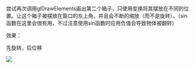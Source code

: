 尝试再次调用glDrawElements画出第二个箱子，只使用变换将其摆放在不同的位置。让这个箱子被摆放在窗口的左上角，并且会不断的缩放（而不是旋转）。（sin函数在这里会很有用，不过注意使用sin函数时应用负值会导致物体被翻转）


效果：


先旋转，后位移


![](https://github.com/Kevincyc99/Images-Store/raw/main/LearnOpenGL/Results/19_Exercise4_2.gif)